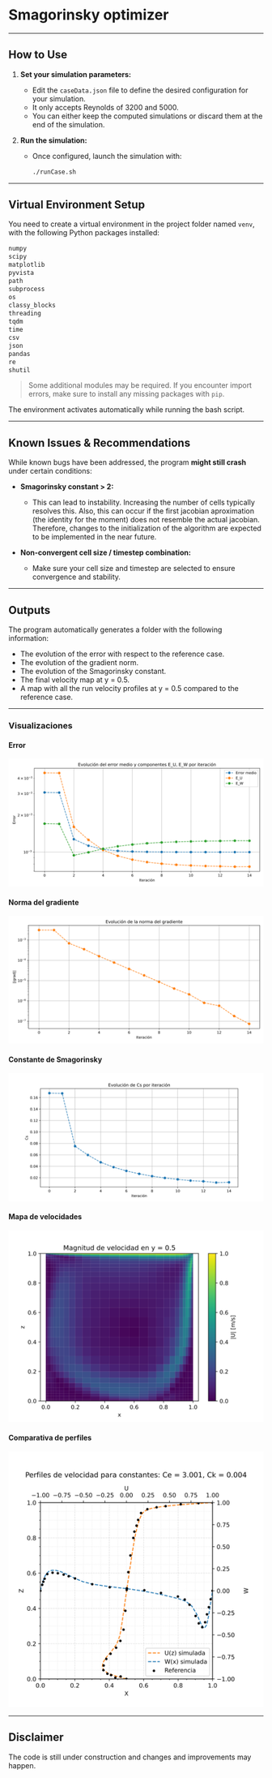 # Smagorinsky optimizer
---
## How to Use

1. **Set your simulation parameters:**

   - Edit the `caseData.json` file to define the desired configuration for your simulation.
   - It only accepts Reynolds of 3200 and 5000.
   - You can either keep the computed simulations or discard them at the end of the simulation.

2. **Run the simulation:**

   - Once configured, launch the simulation with:
     ```bash
     ./runCase.sh
     ```

---

## Virtual Environment Setup

You need to create a virtual environment in the project folder named `venv`, with the following Python packages installed:

```
numpy
scipy
matplotlib
pyvista
path
subprocess
os
classy_blocks
threading
tqdm
time
csv
json
pandas
re
shutil
```

> Some additional modules may be required. If you encounter import errors, make sure to install any missing packages with `pip`.

The environment activates automatically while running the bash script.

---

## Known Issues & Recommendations

While known bugs have been addressed, the program **might still crash** under certain conditions:

- **Smagorinsky constant > 2:**
  - This can lead to instability. Increasing the number of cells typically resolves this. Also, this can occur if the first jacobian aproximation (the identity for the moment) does not resemble the actual jacobian. Therefore, changes to the initialization of the algorithm are expected to be implemented in the near future.

- **Non-convergent cell size / timestep combination:**
  - Make sure your cell size and timestep are selected to ensure convergence and stability.

---

## Outputs

The program automatically generates a folder with the following information:
   - The evolution of the error with respect to the reference case.
   - The evolution of the gradient norm.
   - The evolution of the Smagorinsky constant.
   - The final velocity map at y = 0.5.
   - A map with all the run velocity profiles at y = 0.5 compared to the reference case.

---

### Visualizaciones

#### Error
![Evolución del error](images/error_evolucion_con_componentes.svg)

#### Norma del gradiente
![Norma del gradiente](images/norma_gradiente.svg)

#### Constante de Smagorinsky
![Evolución de Cs](images/evolucion_Cs.svg)

#### Mapa de velocidades
![Magnitud de velocidades](images/Magnitud%20de%20velocidades.svg)

#### Comparativa de perfiles
![Perfiles óptimos](images/perfilesConstantes_Optimas.svg)

---

## Disclaimer

The code is still under construction and changes and improvements may happen. 
